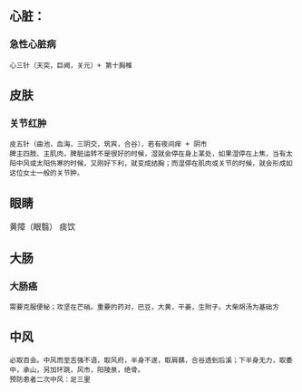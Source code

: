 




## 心脏：
### 急性心脏病
	心三针（天突，巨阙，关元）+ 第十胸椎



## 皮肤
### 关节红肿
	皮五针（曲池，血海，三阴交，筑宾，合谷），若有夜间痒 + 阴市
	脾主四肢、主肌肉，脾脏运转不是很好的时候，湿就会停在身上某处，如果湿停在上焦，当有太阳中风或太阳伤寒的时候，又刚好下利，就变成结胸；而湿停在肌肉或关节的时候，就会形成如这位女士一般的关节肿。


## 眼睛
黄障（眼翳）
	痰饮


## 大肠
### 大肠癌
	需要克服便秘；攻坚在芒硝。重要的药对，巴豆，大黄，干姜，生附子。大柴胡汤为基础方


## 中风
	必取百会。中风而至舌强不语，取风府，半身不遂，取肩髃，合谷透到后溪；下半身无力，取委中，承山，另加环跳，风市，阳陵泉，绝骨。
	预防患者二次中风：足三里





